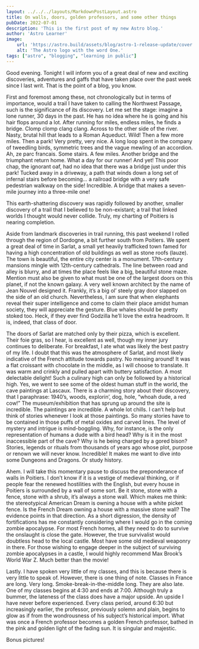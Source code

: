 ```yaml
---
layout: ../../../layouts/MarkdownPostLayout.astro
title: On walls, doors, golden professors, and some other things
pubDate: 2022-07-01
description: 'This is the first post of my new Astro blog.'
author: 'Astro Learner'
image:
    url: 'https://astro.build/assets/blog/astro-1-release-update/cover.jpeg' 
    alt: 'The Astro logo with the word One.'
tags: ["astro", "blogging", "learning in public"]
---
```


Good evening. Tonight I will inform you of a great deal of new and exciting discoveries, adventures and gaffs that have taken place over the past week since I last writ. That is the point of a blog, you know.

First and foremost among these, not chronologically but in terms of importance, would a trail I have taken to calling the Northwest Passage, such is the significance of its discovery. Let me set the stage: imagine a lone runner, 30 days in the past. He has no idea where he is going and his hair flops around a lot. After running for miles, endless miles, he finds a bridge. Clomp clomp clang clang. Across to the other side of the river. Nasty, brutal hill that leads to a Roman Aqueduct. Wild! Then a few more miles. Then a park! Very pretty, very nice. A long loop spent in the company of tweedling birds, symmetric trees and the vague mewling of an accordion. Ah, ze parc francais. Some stairs. A few miles. Another bridge and the triumphant return home. What a day for our runner! And yet! This poor chap, the ignorant oaf, had no idea that there was a bridge just under this park! Tucked away in a driveway, a path that winds down a long set of infernal stairs before becoming… a railroad bridge with a very safe pedestrian walkway on the side! Incredible. A bridge that makes a seven-mile journey into a three-mile one!

This earth-shattering discovery was rapidly followed by another, smaller discovery of a trail that I believed to be non-existant; a trail that linked worlds I thought would never collide. Truly, my charting of Poitiers is nearing completion.

Aside from landmark discoveries in trail running, this past weekend I rolled through the region of Dordogne, a bit further south from Poitiers. We spent a great deal of time in Sarlat, a small yet heavily trafficked town famed for having a high concentration of old buildings as well as stone roofs (lauze). The town is beautiful, the entire city center is a monument. 17th-century mansions mingle with 12th-century cathedrals. The line between road and alley is blurry, and at times the place feels like a big, beautiful stone maze. Mention must also be given to what must be one of the largest doors on this planet, if not the known galaxy. A very well known architect by the name of Jean Nouvel designed it. Frankly, it’s a big ol’ steely gray door slapped on the side of an old church. Nevertheless, I am sure that when elephants reveal their super intelligence and come to claim their place amidst human society, they will appreciate the gesture. Blue whales should be pretty stoked too. Heck, if they ever find Godzilla he’ll love the extra headroom. It is, indeed, that class of door.

The doors of Sarlat are matched only by their pizza, which is excellent. Their foie gras, so I hear, is excellent as well, though my inner jury continues to deliberate. For breakfast, I ate what was likely the best pastry of my life. I doubt that this was the atmosphere of Sarlat, and most likely indicative of the French attitude towards pastry. No messing around! It was a flat croissant with chocolate in the middle, as I will choose to translate. It was warm and crinkly and pulled apart with buttery satisfaction. A most delectable delight! Such a culinary high can only be followed by a historical high. Yes, we went to see some of the oldest human stuff in the world, the cave paintings at Lascaux. There is a charming story about their discovery, that I paraphrase: 1940’s, woods, explorin’, dog, hole, “whoah dude, a red cow!” The museum/exhibition that has sprung up around the site is incredible. The paintings are incredible. A whole lot chills. I can’t help but think of stories whenever I look at those paintings. So many stories have to be contained in those puffs of metal oxides and carved lines. The level of mystery and intrigue is mind-boggling. Why, for instance, is the only representation of humans a dude with a bird head? Why is it in the most inaccessible part of the cave? Why is he being charged by a gored bison? Stories, legends or rituals from thousands of years ago whose plot, purpose or renown we will never know. Incredible! It makes me want to dive into some Dungeons and Dragons. Or study history.

Ahem. I will take this momentary pause to discuss the preponderance of walls in Poitiers. I don’t know if it is a vestige of medieval thinking, or if people fear the renewed hostilities with the English, but every house in Poitiers is surrounded by a wall of some sort. Be it stone, stone with a fence, stone with a shrub, it’s always a stone wall. Which makes me think: the stereotypical American Dream is owning a house with a white picket fence. Is the French Dream owning a house with a massive stone wall? The evidence points in that direction. As a short digression, the density of fortifications has me constantly considering where I would go in the coming zombie apocalypse. For most French homes, all they need to do to survive the onslaught is close the gate. However, the true survivalist would doubtless head to the local castle. Most have some old medieval weaponry in there. For those wishing to engage deeper in the subject of surviving zombie apocalypses in a castle, I would highly recommend Max Brook’s World War Z. Much better than the movie!

Lastly. I have spoken very little of my classes, and this is because there is very little to speak of. However, there is one thing of note. Classes in France are long. Very long. Smoke-break-in-the-middle long. They are also late. One of my classes begins at 4:30 and ends at 7:00. Although truly a bummer, the lateness of the class does have a major upside. An upside I have never before experienced. Every class period, around 6:30 but increasingly earlier, the professor, previously solemn and plain, begins to glow as if from the wondrousness of his subject’s historical import. What was once a French professor becomes a golden French professor, bathed in the pink and golden light of the fading sun. It is singular and majestic.

Bonus pictures!